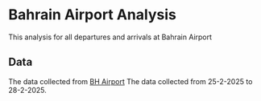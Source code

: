 # Bahrain Airport Analysis
This analysis for all departures and arrivals at Bahrain Airport

## Data
The data collected from [BH Airport](https://www.bahrainairport.bh/)
The data collected from 25-2-2025 to 28-2-2025. 
